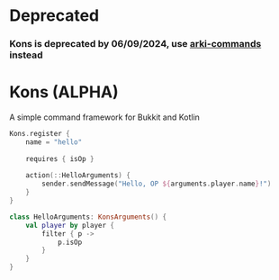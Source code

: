 # Deprecated
### Kons is deprecated by 06/09/2024, use [arki-commands](https://github.com/entropi-kr/arki-commands) instead

# Kons (ALPHA)

A simple command framework for Bukkit and Kotlin

```kt
Kons.register {
    name = "hello"
    
    requires { isOp }
    
    action(::HelloArguments) {
        sender.sendMessage("Hello, OP ${arguments.player.name}!")
    }
}

class HelloArguments: KonsArguments() {
    val player by player {
        filter { p ->
            p.isOp
        }
    }
}
```
